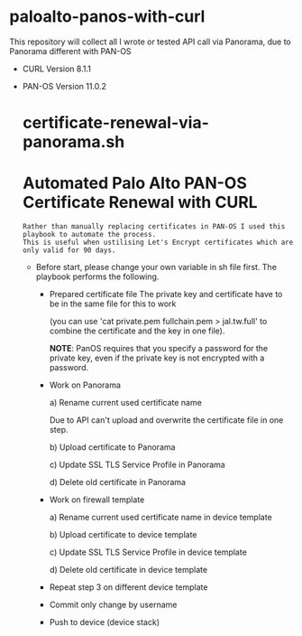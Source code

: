 # paloalto-panos-with-curl
This repository will collect all I wrote or tested API call via Panorama, due to Panorama different with PAN-OS

* CURL Version 8.1.1
* PAN-OS Version 11.0.2


   # certificate-renewal-via-panorama.sh
   # Automated Palo Alto PAN-OS Certificate Renewal with CURL

      Rather than manually replacing certificates in PAN-OS I used this playbook to automate the process.
      This is useful when ustilising Let's Encrypt certificates which are only valid for 90 days.
  
   * Before start, please change your own variable in sh file first.
     The playbook performs the following.

     - Prepared certificate file
       The private key and certificate have to be in the same file for this to work

       (you can use 'cat private.pem fullchain.pem > jal.tw.full' to combine the certificate and the key in one file).

         **NOTE**: PanOS requires that you specify a password for the private key, even if the private key is not encrypted with a password.

     - Work on Panorama

       a) Rename current used certificate name

          Due to API can't upload and overwrite the certificate file in one step.

       b) Upload certificate to Panorama

       c) Update SSL TLS Service Profile in Panorama

       d) Delete old certificate in Panorama

     - Work on firewall template

       a) Rename current used certificate name in device template

       b) Upload certificate to device template

       c) Update SSL TLS Service Profile in device template

       d) Delete old certificate in device template

     - Repeat step 3 on different device template
     - Commit only change by username
     - Push to device (device stack)

